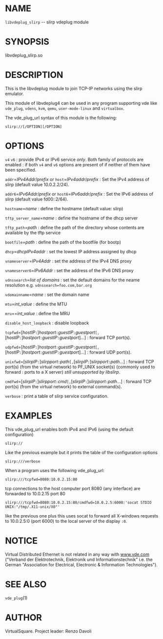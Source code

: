 <!--
.\" Copyright (C) 2019 VirtualSquare. Project Leader: Renzo Davoli
.\"
.\" This is free documentation; you can redistribute it and/or
.\" modify it under the terms of the GNU General Public License,
.\" as published by the Free Software Foundation, either version 2
.\" of the License, or (at your option) any later version.
.\"
.\" The GNU General Public License's references to "object code"
.\" and "executables" are to be interpreted as the output of any
.\" document formatting or typesetting system, including
.\" intermediate and printed output.
.\"
.\" This manual is distributed in the hope that it will be useful,
.\" but WITHOUT ANY WARRANTY; without even the implied warranty of
.\" MERCHANTABILITY or FITNESS FOR A PARTICULAR PURPOSE.  See the
.\" GNU General Public License for more details.
.\"
.\" You should have received a copy of the GNU General Public
.\" License along with this manual; if not, write to the Free
.\" Software Foundation, Inc., 51 Franklin St, Fifth Floor, Boston,
.\" MA 02110-1301 USA.
.\"
-->
# NAME

`libvdeplug_slirp` -- slirp vdeplug module

# SYNOPSIS
libvdeplug_slirp.so

# DESCRIPTION

This is the libvdeplug module to join TCP-IP networks using the slirp emulator.

This  module of libvdeplug4 can be used in any program supporting vde like
`vde_plug`, `vdens`, `kvm`, `qemu`, `user-mode-linux` and `virtualbox`.

The vde_plug_url syntax of this module is the following:

```
slirp://[/OPTION][/OPTION]
```

# OPTIONS

  `v4` `v6`
: provide IPv4 or IPv6 service *only*. Both family of protocols are enabled 
: if both `v4` and `v6` options are present of if neither of them have been specified.

  `addr`=_IPv4Addr_/_prefix_ or `host`=_IPv4addr_/_prefix_ 
: Set the IPv4 address of slirp (default value 10.0.2.2/24).

  `addr6`=_IPv6Addr_/_prefix_ or `host6`=_IPv6addr_/_prefix_ 
: Set the IPv6 address of slirp (default value fd00::2/64).

  `hostname`=_name_
: define the hostname (default value: slirp)

  `tftp_server_name`=_name_
: define the hostname of the dhcp server

  `tftp_path`=_path_
: define the path of the directory whose contents are available by the tftp service

  `bootfile`=_path_
: define the path of the bootfile (for bootp)

  `dhcp`=_dhcpIPv4addr_
: set the lowest IP address assigned by dhcp

  `vnameserver`=_IPv4Addr_
: set the address of the IPv4 DNS proxy

  `vnameserver6`=_IPv6Addr_
: set the address of the IPv6 DNS proxy

  `vdnssearch`=_list of domains_
: set the default domains for the neame resolution e.g. `vdnssearch=foo.com,bar.org`

  `vdomainname`=_name_
: set the domain name

  `mtu`=_int\_value_
: define the MTU

  `mru`==_int\_value_
: define the MRU

  `disable_host_loopback`
: disable loopback

  `tcpfwd`=[_hostIP_`:`]_hostport_`:`_guestIP_`:`_guestport_`[,`[_hostIP_`:`]_hostport_`:`_guestIP_`:`_guestport_]...]
: forward TCP port(s).

  `udpfwd`=[_hostIP_`:`]_hostport_`:`_guestIP_`:`_guestport_`[,`[_hostIP_`:`]_hostport_`:`_guestIP_`:`_guestport_]...]
: forward UDP port(s).

  `unixfwd`=[_slirpIP_`:`]_slirpport_`:`_path_`[,`[_slirpIP_`:`]_slirpport_`:`_path_...]
: forward TCP port(s) (from the virtual network) to PF_UNIX socket(s) (commonly used to forward
: ports to a X server) *still unsupported by libslirp*.

  `cmdfwd`=[_slirpIP_`:`]_slirpport_`:`_cmd_`[,`[_slirpIP_`:`]_slirpport_`:`_path_...]
: forward TCP port(s) (from the virtual network) to external command(s).

  `verbose`
: print a table of slirp service configuration.

# EXAMPLES

This vde_plug_url enables both IPv4 and IPv6 (using the default configuration)

```
slirp://
```

Like the previous example but it prints the table of the configuration options

```
slirp:///verbose
```

When a program uses the following vde_plug_url:

```
slirp:///tcpfwd=8080:10.0.2.15:80
```

tcp connections to the host computer port 8080 (any interface) are forwarded to 10.0.2.15  port  80

```
slirp:///tcpfwd=8080:10.0.2.15:80/cmdfwd=10.0.2.5:6000:'socat STDIO UNIX:"/tmp/.X11-unix/X0"'
```

like the previous one plus this uses socat to forward all X-windows requests to 10.0.2.5:0 (port 6000)
to the local server of the display `:0`.

# NOTICE
Virtual  Distributed  Ethernet  is not related in any way with www.vde.com ("Verband der Elektrotechnik, Elektronik
und Informationstechnik" i.e. the German "Association for Electrical, Electronic & Information Technologies").

# SEE ALSO
`vde_plug`(1)

# AUTHOR
VirtualSquare. Project leader: Renzo Davoli

	

